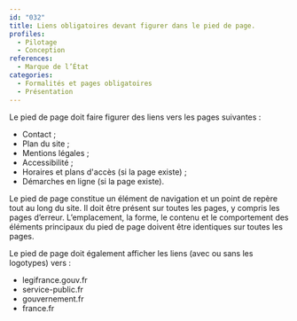 ```yaml
---
id: "032"
title: Liens obligatoires devant figurer dans le pied de page.
profiles:
  - Pilotage
  - Conception
references:
  - Marque de l’État
categories:
  - Formalités et pages obligatoires
  - Présentation
---
```


Le pied de page doit faire figurer des liens vers les pages suivantes :
* Contact ;
* Plan du site ;
* Mentions légales ;
* Accessibilité ;
* Horaires et plans d'accès (si la page existe) ;
* Démarches en ligne (si la page existe).

Le pied de page constitue un élément de navigation et un point de repère tout au long du site. Il doit être présent sur toutes les pages, y compris les pages d’erreur. L’emplacement, la forme, le contenu et le comportement des éléments principaux du pied de page doivent être identiques sur toutes les pages.

Le pied de page doit également afficher les liens (avec ou sans les logotypes) vers :
* legifrance.gouv.fr
* service-public.fr
* gouvernement.fr
* france.fr







